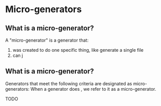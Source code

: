 # Micro-generators

## What is a micro-generator?

A "micro-generator" is a generator that:

1. was created to do one specific thing, like generate a single file
2. can j

## What is a micro-generator?

Generators that meet the following criteria are designated as micro-generators:
When a generator does , we refer to it as a micro-generator.

TODO
